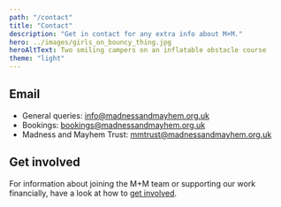 ```yaml
---
path: "/contact"
title: "Contact"
description: "Get in contact for any extra info about M+M."
hero: ../images/girls_on_bouncy_thing.jpg
heroAltText: Two smiling campers on an inflatable obstacle course
theme: "light"
---
```


## Email

- General queries: <info@madnessandmayhem.org.uk>
- Bookings: <bookings@madnessandmayhem.org.uk>
- Madness and Mayhem Trust: <mmtrust@madnessandmayhem.org.uk>

## Get involved

For information about joining the M+M team or supporting our work financially, have a look at how to [get involved](/get-involved).
